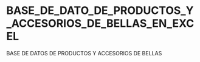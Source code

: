 # BASE_DE_DATO_DE_PRODUCTOS_Y_ACCESORIOS_DE_BELLAS_EN_EXCEL
BASE DE DATOS DE PRODUCTOS Y ACCESORIOS DE BELLAS
